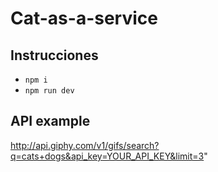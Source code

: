 # Cat-as-a-service

## Instrucciones
- `npm i`
- `npm run dev`

## API example
http://api.giphy.com/v1/gifs/search?q=cats+dogs&api_key=YOUR_API_KEY&limit=3"
